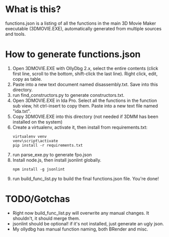 # What is this?
functions.json is a listing of all the functions in the main 3D Movie Maker executable (3DMOVIE.EXE), automatically generated from multiple sources and tools. 

# How to generate functions.json
1. Open 3DMOVIE.EXE with OllyDbg 2.x, select the entire contents (click first line, scroll to the bottom, shift-click the last line). Right click, edit, copy as table. 
2. Paste into a new text document named disassembly.txt. Save into this directory.
3. run find_constructors.py to generate constructors.txt.
4. Open 3DMOVIE.EXE in Ida Pro. Select all the functions in the function sub view, hit ctrl-insert to copy them. Paste into a new text file named "ida.txt".
5. Copy 3DMOVIE.EXE into this directory (not needed if 3DMM has been installed on the system)
6. Create a virtualenv, activate it, then install from requirements.txt:
   ```
   virtualenv venv
   venv\script\activate
   pip install -r requirements.txt
   ```
7. run parse_exe.py to generate fpo.json
8. Install node.js, then install jsonlint globally.
   ```
   npm install -g jsonlint
   ```
9. run build_func_list.py to build the final functions.json file. You're done!

# TODO/Gotchas

* Right now build_func_list.py will overwrite any manual changes. It shouldn't, it should merge them.
* jsonlint should be optional! if it's not installed, just generate an ugly json.
* My ollydbg has manual function naming, both BRender and misc. 